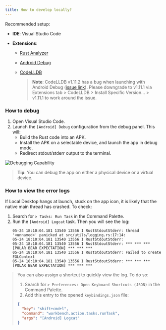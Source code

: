 ```yaml
---
title: How to develop locally?
---
```


Recommended setup:

- **IDE**: Visual Studio Code

- **Extensions**:

  - [Rust Analyzer](https://marketplace.visualstudio.com/items?itemName=rust-lang.rust-analyzer)
  - [Android Debug](https://marketplace.visualstudio.com/items?itemName=nisargjhaveri.android-debug)
  - [CodeLLDB](https://marketplace.visualstudio.com/items?itemName=vadimcn.vscode-lldb)

    > **Note**: CodeLLDB v1.11.2 has a bug when launching with Android Debug ([issue link](https://github.com/vadimcn/codelldb/issues/1220)). Please downgrade to v1.11.1 via Extensions tab > CodeLLDB > Install Specific Version... > v1.11.1 to work around the issue.

### How to debug

1. Open Visual Studio Code.
2. Launch the `[Android] Debug` configuration from the debug panel. This will:
   - Build the Rust code into an APK.
   - Install the APK on a selectable device, and launch the app in debug mode.
   - Redirect stdout/stderr output to the terminal.

![Debugging Capability](/img/debugging-capability.webp)

> **Tip**: You can debug the app on either a physical device or a virtual device.

### How to view the error logs

If Local Desktop hangs at launch, stuck on the app icon, it is likely that the native main thread has crashed. To check:

1. Search for `> Tasks: Run Task` in the Command Palette.
2. Run the `[Android] Logcat` task. Then you will see the log:
   ```
   05-24 18:10:04.181 13540 13556 I RustStdoutStderr: thread '<unnamed>' panicked at src/utils/logging.rs:17:14:
   05-24 18:10:04.181 13540 13556 I RustStdoutStderr:
   05-24 18:10:04.181 13540 13556 I RustStdoutStderr: *** *** *** [POLAR BEAR EXPECTATION] *** *** ***
   05-24 18:10:04.181 13540 13556 I RustStdoutStderr: Failed to create EGLContext
   05-24 18:10:04.181 13540 13556 I RustStdoutStderr: *** *** *** [POLAR BEAR EXPECTATION] *** *** ***
   ```

> You can also assign a shortcut to quickly view the log. To do so:
>
> 1. Search for `> Preferences: Open Keyboard Shortcuts (JSON)` in the Command Palette.
> 2. Add this entry to the opened `keybindings.json` file:
>
> ```json
> {
>   "key": "shift+cmd+l",
>   "command": "workbench.action.tasks.runTask",
>   "args": "[Android] Logcat"
> }
> ```
